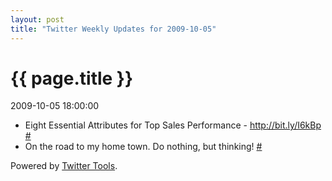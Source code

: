 ```yaml
---
layout: post
title: "Twitter Weekly Updates for 2009-10-05"
---
```


<h1> {{ page.title }} </h1> <p class='meta'>2009-10-05 18:00:00</p>

<ul class="aktt_tweet_digest">
	<li>Eight Essential Attributes for Top Sales Performance - <a href="http://bit.ly/I6kBp" rel="nofollow">http://bit.ly/I6kBp</a> <a href="http://twitter.com/Joshua_C/statuses/4640329824">#</a></li>
	<li>On the road to my home town. Do nothing, but thinking! <a href="http://twitter.com/Joshua_C/statuses/4487134839">#</a></li>
</ul>
<p class="aktt_credit">Powered by <a href="http://alexking.org/projects/wordpress">Twitter Tools</a>.</p>